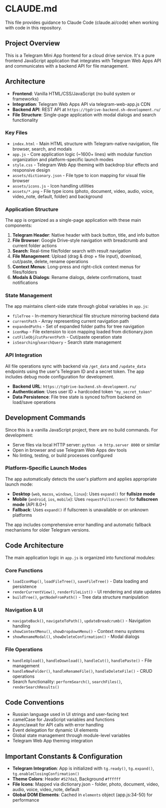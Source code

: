 # CLAUDE.md

This file provides guidance to Claude Code (claude.ai/code) when working with code in this repository.

## Project Overview

This is a Telegram Mini App frontend for a cloud drive service. It's a pure frontend JavaScript application that integrates with Telegram Web Apps API and communicates with a backend API for file management.

## Architecture

- **Frontend**: Vanilla HTML/CSS/JavaScript (no build system or frameworks)
- **Integration**: Telegram Web Apps API via telegram-web-app.js CDN
- **Backend API**: REST API at `https://tgdrive-backend.sh-development.ru/`
- **File Structure**: Single-page application with modal dialogs and search functionality

### Key Files

- `index.html` - Main HTML structure with Telegram-native navigation, file browser, search, and modals
- `app.js` - Core application logic (~1600+ lines) with modular function organization and platform-specific launch modes
- `style.css` - Telegram Web App theming with backdrop blur effects and responsive design
- `assets/dictionary.json` - File type to icon mapping for visual file browser
- `assets/icons.js` - Icon handling utilities
- `assets/*.png` - File type icons (photo, document, video, audio, voice, video_note, default, folder) and background

### Application Structure

The app is organized as a single-page application with these main components:

1. **Telegram Header**: Native header with back button, title, and info button
2. **File Browser**: Google Drive-style navigation with breadcrumb and current folder actions
3. **Search**: Real-time file/folder search with result navigation
4. **File Management**: Upload (drag & drop + file input), download, cut/paste, delete, rename operations
5. **Context Menus**: Long-press and right-click context menus for files/folders
6. **Modals & Dialogs**: Rename dialogs, delete confirmations, toast notifications

### State Management

The app maintains client-side state through global variables in `app.js`:
- `fileTree` - In-memory hierarchical file structure mirroring backend data
- `currentPath` - Array representing current navigation path
- `expandedPaths` - Set of expanded folder paths for tree navigation
- `iconMap` - File extension to icon mapping loaded from dictionary.json
- `cutFileObj`/`cutParentPath` - Cut/paste operation state
- `isSearching`/`searchQuery` - Search state management

### API Integration

All file operations sync with backend via `/get_data` and `/update_data` endpoints using the user's Telegram ID and a secret token. The app includes debug mode configuration for development.

- **Backend URL**: `https://tgdrive-backend.sh-development.ru/`
- **Authentication**: Uses user ID + hardcoded token `"my_secret_token"`
- **Data Persistence**: File tree state is synced to/from backend on load/save operations

## Development Commands

Since this is a vanilla JavaScript project, there are no build commands. For development:

- Serve files via local HTTP server: `python -m http.server 8000` or similar
- Open in browser and use Telegram Web Apps dev tools
- No linting, testing, or build processes configured

### Platform-Specific Launch Modes

The app automatically detects the user's platform and applies appropriate launch mode:

- **Desktop** (`web`, `macos`, `windows`, `linux`): Uses `expand()` for **fullsize mode**
- **Mobile** (`android`, `ios`, `mobile`): Uses `requestFullscreen()` for **fullscreen mode** (API 8.0+)
- **Fallback**: Uses `expand()` if fullscreen is unavailable or on unknown platforms

The app includes comprehensive error handling and automatic fallback mechanisms for older Telegram versions.


## Code Architecture

The main application logic in `app.js` is organized into functional modules:

### Core Functions
- `loadIconMap()`, `loadFileTree()`, `saveFileTree()` - Data loading and persistence
- `renderCurrentView()`, `renderFileList()` - UI rendering and state updates
- `buildTree()`, `getNodeFromPath()` - Tree data structure manipulation

### Navigation & UI
- `navigateBack()`, `navigateToPath()`, `updateBreadcrumb()` - Navigation handling
- `showContextMenu()`, `showDropdownMenu()` - Context menu systems
- `showRenameModal()`, `showDeleteConfirmation()` - Modal dialogs

### File Operations  
- `handleUpload()`, `handleDownload()`, `handleCut()`, `handlePaste()` - File management
- `handleNewFolder()`, `handleRenameFile()`, `handleDeleteFile()` - CRUD operations
- Search functionality: `performSearch()`, `searchFiles()`, `renderSearchResults()`

## Code Conventions

- Russian language used in UI strings and user-facing text
- camelCase for JavaScript variables and functions  
- Async/await for API calls with error handling
- Event delegation for dynamic UI elements
- Global state management through module-level variables
- Telegram Web App theming integration

## Important Constants & Configuration

- **Telegram Integration**: App is initialized with `tg.ready()`, `tg.expand()`, `tg.enableClosingConfirmation()` 
- **Theme Colors**: Header `#527da3`, Background `#ffffff`
- **File Icons**: Mapped via dictionary.json - folder, photo, document, video, audio, voice, video_note, default
- **Global DOM Elements**: Cached in `elements` object (app.js:34-50) for performance